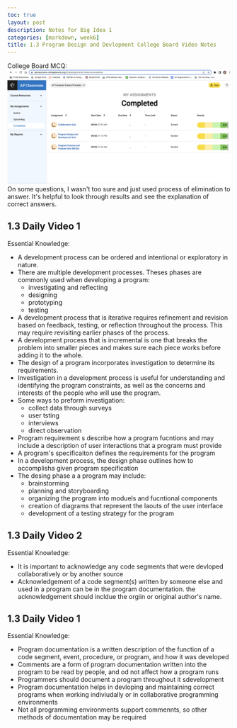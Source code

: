 ```yaml
---
toc: true
layout: post
description: Notes for Big Idea 1
categories: [markdown, week6]
title: 1.3 Program Design and Devlopment College Board Video Notes
---
```

College Board MCQ:
![This is an image](https://github.com/aliyatang/Aliya/blob/master/images/10-3-22-Screenshot1.png?raw=true)
On some questions, I wasn't too sure and just used process of elimination to answer. It's helpful to look through results and see the explanation of correct answers. 

## 1.3 Daily Video 1
Essential Knowledge:
- A development process can be ordered and intentional or exploratory in nature.
- There are multiple development processes. Theses phases are commonly used when developing a program:
    - investigating and reflecting
    - designing
    - prototyping
    - testing
- A development process that is iterative requires refinement and revision based on feedback, testing, or reflection throughout the process. This may require revisiting earlier phases of the process.
- A development process that is incremental is one that breaks the problem into smaller pieces and makes sure each piece works before adding it to the whole.
- The design of a program incorporates investigation to determine its requirements.
- Investigation in a development process is useful for understanding and identifying the program constraints, as well as the concerns and interests of the people who will use the program.
- Some ways to preform investigation:
    - collect data through surveys
    - user tsting
    - interviews
    - direct observation
- Program requirement s describe how a program fucntions and may include a description of user interactions that a program must provide
- A program's specificaiton defines the requirements for the program
- In a development process, the design phase outlines how to accomplisha  given program specification
- The desing phase a a program may include:
    - brainstorming
    - planning and storyboarding
    - organizing the program into moduels and fucntional components
    - creation of diagrams that represent the laouts of the user interface
    - development of a testing strategy for the program

## 1.3 Daily Video 2
Essential Knowledge:
- It is important to acknowledge any code segments that were devloped collaboratively or by another source
- Acknowledgement of a code segment(s) written by someone else and used in a program can be in the program documentation. the acknowledgement should incldue the orgiin or original author's name. 

## 1.3 Daily Video 1
Essential Knowledge:
- Program documentation is a written description of the function of a code segment, event, procedure, or program, and how it was developed 
- Comments are a form of program documentation written into the program to be read by people, and od not affect how a program runs
- Programmers should document a program throughout it sdevelopment
- Program documentation helps in devloping and maintaining correct programs when working indiviudally or in collaborative programming environments
- Not all programming environments support commennts, so other methods of documentation may be required